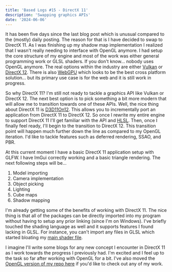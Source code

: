 ```yaml
---
title: 'Based Logs #15 - DirectX 11'
description: 'Swapping graphics APIs'
date: '2024-06-06'
---
```


It has been five days since the last blog post which is unusual compared to the (mostly) daily posting. The reason for that is I have decided to swap to DirectX 11. As I was finishing up my shadow map implementation I realized that I wasn't really needing to interface with OpenGL anymore. I had setup the core structure of my engine and most of the work was either general programming work or GLSL shaders. If you don't know... nobody uses OpenGL anymore. The real options within the industry are either [Vulkan](https://www.vulkan.org/) or [DirectX 12](https://www.nvidia.com/en-us/geforce/technologies/dx12/). There is also [WebGPU](https://www.w3.org/TR/webgpu/) which looks to be the best cross platform solution... but its primary use case is for the web and it is still work in progress.

So why DirectX 11? I'm still not ready to tackle a graphics API like Vulkan or DirectX 12. The next best option is to pick something a bit more modern that will allow me to transition towards one of these APIs. Well, the nice thing about DirectX 11 is [D3D11On12](https://learn.microsoft.com/en-us/windows/win32/direct3d12/direct3d-11-on-12). This allows you to incrementally port an application from DirectX 11 to DirectX 12. So once I rewrite my entire engine to support DirectX 11 I'll get familiar with the API and [HLSL](https://learn.microsoft.com/en-us/windows/win32/direct3dhlsl/dx-graphics-hlsl). Then, once I finally feel ready, I'll begin to the transition to DirectX 12. This transition point will happen much further down the line as compared to my OpenGL iteration. I'd like to tackle features such as deferred rendering, SSAO, and PBR.

At this current moment I have a basic DirectX 11 application setup with GLFW. I have ImGui correctly working and a basic triangle rendering. The next following steps will be...

1. Model importing
2. Camera implementation
3. Object picking
4. Lighting
5. Cube maps
6. Shadow mapping

I'm already getting some of the benefits of working with DirectX 11. The nice thing is that all of the packages can be directly imported into my program without having to setup any prior linking (since I'm on Windows). I've briefly touched the shading language as well and it supports features I found lacking in GLSL. For instance, you can't import any files in GLSL which started bloating my [main shader file](https://github.com/matekdev/based-engine-opengl/blob/main/shaders/model.frag).

I imagine I'll write some blogs for any new concept I encounter in DirectX 11 as I work towards the progress I previously had. I'm excited and I feel up to the task so far after working with OpenGL for a bit. I've also moved the [OpenGL version of my repo here](https://github.com/matekdev/based-engine-opengl) if you'd like to check out any of my work.

<Spotify src="track/5531gEYI0rRLC4ko9Juu51?si=1c408490ade94296" />
